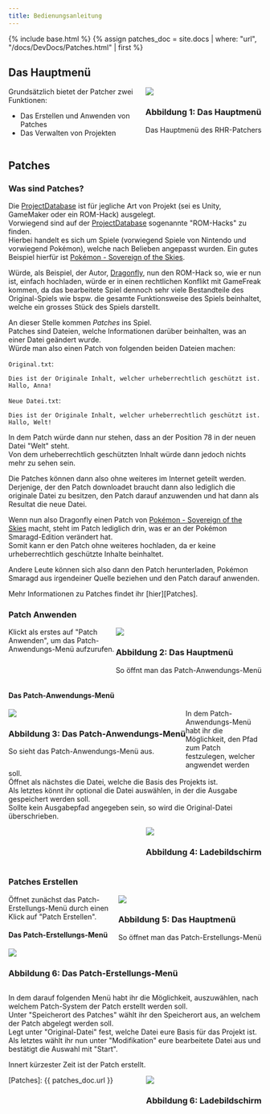 ```yaml
---
title: Bedienungsanleitung
---
```

{% include base.html %}
{% assign patches_doc = site.docs | where: "url", "/docs/DevDocs/Patches.html" | first %}
## Das Hauptmenü

<div style="float: right; ">
    <div class="thumbnail">
        <img src="{{ base }}/assets/images/Manual/Manual/MainMenu.png" />
        <div class="caption">
            <h3>Abbildung 1: Das Hauptmenü</h3>
            <p>
                Das Hauptmenü des RHR-Patchers
            </p>
        </div>
    </div>
</div>

Grundsätzlich bietet der Patcher zwei Funktionen:

  * Das Erstellen und Anwenden von Patches
  * Das Verwalten von Projekten

<div style="clear: both; "></div>

## Patches

### Was sind Patches?

Die [ProjectDatabase] ist für jegliche Art von Projekt (sei es Unity, GameMaker oder ein ROM-Hack) ausgelegt.  
Vorwiegend sind auf der [ProjectDatabase] sogenannte "ROM-Hacks" zu finden.  
Hierbei handelt es sich um Spiele (vorwiegend Spiele von Nintendo und vorwiegend Pokémon),
welche nach Belieben angepasst wurden. Ein gutes Beispiel hierfür ist [Pokémon - Sovereign of the Skies].

Würde, als Beispiel, der Autor, [Dragonfly], nun den ROM-Hack so, wie er nun ist, einfach hochladen,
würde er in einen rechtlichen Konflikt mit GameFreak kommen,
da das bearbeitete Spiel dennoch sehr viele Bestandteile des Original-Spiels
wie bspw. die gesamte Funktionsweise des Spiels beinhaltet, welche ein grosses Stück des Spiels darstellt.

An dieser Stelle kommen _Patches_ ins Spiel.  
Patches sind Dateien, welche Informationen darüber beinhalten, was an einer Datei geändert wurde.  
Würde man also einen Patch von folgenden beiden Dateien machen:

`Original.txt`:

```
Dies ist der Originale Inhalt, welcher urheberrechtlich geschützt ist.
Hallo, Anna!
```

`Neue Datei.txt`:

```
Dies ist der Originale Inhalt, welcher urheberrechtlich geschützt ist.
Hallo, Welt!
```

In dem Patch würde dann nur stehen, dass an der Position 78 in der neuen Datei "Welt" steht.  
Von dem urheberrechtlich geschützten Inhalt würde dann jedoch nichts mehr zu sehen sein.

Die Patches können dann also ohne weiteres im Internet geteilt werden.  
Derjenige, der den Patch downloadet braucht dann also lediglich die originale Datei zu besitzen,
den Patch darauf anzuwenden und hat dann als Resultat die neue Datei.

Wenn nun also Dragonfly einen Patch von [Pokémon - Sovereign of the Skies] macht,
steht im Patch lediglich drin, was er an der Pokémon Smaragd-Edition verändert hat.  
Somit kann er den Patch ohne weiteres hochladen, da er keine urheberrechtlich geschützte Inhalte beinhaltet.

Andere Leute können sich also dann den Patch herunterladen,
Pokémon Smaragd aus irgendeiner Quelle beziehen und den Patch darauf anwenden.

Mehr Informationen zu Patches findet ihr [hier][Patches].

### Patch Anwenden

<div style="float: right; ">
    <div class="thumbnail">
        <img src="{{ base }}/assets/images/Manual/Manual/PatchApplication.png" />
        <div class="caption">
            <h3>Abbildung 2: Das Hauptmenü</h3>
            <p>
                So öffnt man das Patch-Anwendungs-Menü
            </p>
        </div>
    </div>
</div>

Klickt als erstes auf "Patch Anwenden", um das Patch-Anwendungs-Menü aufzurufen.

<div style="clear: both; "></div>

#### Das Patch-Anwendungs-Menü

<div style="float: left; ">
    <div class="thumbnail">
        <img src="{{ base }}/assets/images/Manual/Manual/PatchApplicationMenu.png" />
        <div class="caption">
            <h3>Abbildung 3: Das Patch-Anwendungs-Menü</h3>
            <p>
                So sieht das Patch-Anwendungs-Menü aus.
            </p>
        </div>
    </div>
</div>

In dem Patch-Anwendungs-Menü habt ihr die Möglichkeit, den Pfad zum Patch festzulegen,
welcher angwendet werden soll.  
Öffnet als nächstes die Datei, welche die Basis des Projekts ist.  
Als letztes könnt ihr optional die Datei auswählen, in der die Ausgabe gespeichert werden soll.  
Sollte kein Ausgabepfad angegeben sein, so wird die Original-Datei überschrieben.

<div style="float: right; ">
    <div class="thumbnail">
        <img src="{{ base }}/assets/images/Manual/Manual/PatchApplicationFinished.png" />
        <div class="caption">
            <h3>Abbildung 4: Ladebildschirm</h3>
        </div>
    </div>
</div>

<div style="clear: both; "></div>

### Patches Erstellen

<div style="float: right; ">
    <div class="thumbnail">
        <img src="{{ base }}/assets/images/Manual/Manual/PatchCreation.png" />
        <div class="caption">
            <h3>Abbildung 5: Das Hauptmenü</h3>
            <p>
                So öffnet man das Patch-Erstellungs-Menü
            </p>
        </div>
    </div>
</div>

Öffnet zunächst das Patch-Erstellungs-Menü durch einen Klick auf "Patch Erstellen".

#### Das Patch-Erstellungs-Menü

<div style="float: left; ">
    <div class="thumbnail">
        <img src="{{ base }}/assets/images/Manual/Manual/PatchCreationMenu.png" />
        <div class="caption">
            <h3>Abbildung 6: Das Patch-Erstellungs-Menü</h3>
        </div>
    </div>
</div>
<div style="clear: both; "></div>

In dem darauf folgenden Menü habt ihr die Möglichkeit, auszuwählen, nach welchem Patch-System der Patch erstellt werden soll.  
Unter "Speicherort des Patches" wählt ihr den Speicherort aus, an welchem der Patch abgelegt werden soll.  
Legt unter "Original-Datei" fest, welche Datei eure Basis für das Projekt ist.  
Als letztes wählt ihr nun unter "Modifikation" eure bearbeitete Datei aus und bestätigt die Auswahl mit "Start".

Innert kürzester Zeit ist der Patch erstellt.  

<div style="float: right; ">
    <div class="thumbnail">
        <img src="{{ base }}/assets/images/Manual/Manual/PatchCreationFinished.png" />
        <div class="caption">
            <h3>Abbildung 6: Ladebildschirm</h3>
        </div>
    </div>
</div>


<!--- References -->
[ProjectDatabase]:                  https://rhrpatcher.romresources.net/?Home
[RomHackersResources]:              https://board.romresources.net/
[Pokémon - Sovereign of the Skies]: https://rhrpatcher.romresources.net/?Projects&ID=1
[Dragonfly]:                        https://rhrpatcher.romresources.net/?Users&Name=Dragonfly
[Patches]:                          {{ patches_doc.url }}
